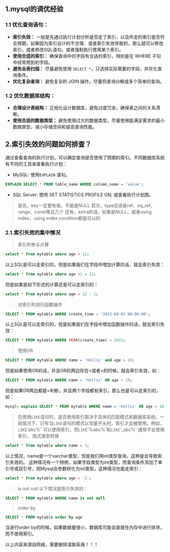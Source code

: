   ## 1.mysql的调优经验
  ### 1.1 优化查询语句：

- **索引失效：** 一般是先通过执行计划分析是否走了索引，以及所走的索引是否符合预期，如果因为索引设计的不合理、或者索引失效导致的，那么就可以修改索引，或者修改SQL语句。或者强制执行使用某个索引。
- **使用合适的索引：** 确保查询中的字段有合适的索引，特别是在 WHERE 子句中经常用到的字段。
- **避免全表扫描：** 尽量避免使用 `SELECT *`，只选择实际需要的字段，并优化查询条件。
- **优化复杂查询：** 避免复杂的 JOIN 操作，尽量将查询分解成多个简单的查询。

### 1.2 优化数据库结构：

- **合理设计表结构：** 正规化设计数据库，避免过度冗余，确保表之间的关系清晰。
- **使用合适的数据类型：** 避免使用过大的数据类型，尽量使用能满足需求的最小数据类型，减小存储空间和提高查询性能。

## 2.索引失效的问题如何排查？
通过查看查询的执行计划，可以确定查询是否使用了预期的索引。不同数据库系统有不同的工具来查看执行计划：
- MySQL: 使用`EXPLAIN` 语句。
```sql
EXPLAIN SELECT * FROM table_name WHERE column_name = 'value';
```
- SQL Server: 使用 SET STATISTICS PROFILE ON; 或查看执行计划图。
> 首先，key一定要有值，不能是NULL
 其次，type应该是ref、eq_ref、range、const等这几个
 还有，extra的话，如果是NULL，或者using index，using index condition都是可以的

### 2.1.索引失效的集中情况
> 索引列参与计算
 ```sql
 select * from mytable where age = 12;
 ```
 以上SQL是可以走索引的，但是如果我们在字段中增加计算的话，就会索引失效：
 ```sql
 select * from mytable where age +1 = 12;
 ```
 但是如果是如下形式的计算还是可以走索引的：
 ```sql
 select * from mytable where age = 12 - 1;
 ```
> 对索引列进行函数操作
 ```sql
 SELECT * FROM mytable WHERE create_time = '2023-04-01 00:00:00';
 ```
 以上SQL是可以走索引的，但是如果我们在字段中增加函数操作的话，就会索引失效：
 ```sql
 SELECT * FROM mytable WHERE YEAR(create_time) = 2022;
 ```
> 使用OR
 ```sql
 SELECT * FROM mytable WHERE name = 'Hollis' and age > 18;
 ```
 但是如果使用OR的话，并且OR的两边存在<或者>的时候，就会索引失效，如：
 ```sql
 SELECT * FROM mytable WHERE name = 'Hollis' OR age > 18;
 ```
 但是如果OR两边都是=判断，并且两个字段都有索引，那么也是可以走索引的，如：
 ```sql
 mysql> explain SELECT * FROM mytable WHERE name = 'Hollis' OR age = 18;
 ```
> 在使用`LIKE`语句时，是否使用索引取决于具体的匹配模式和数据库系统。一般情况下，只有当`LIKE`语句的模式以常量开头时，索引才会被使用。例如，`LIKE`'abc%' 可以使用索引，而`LIKE`'%abc%'和`LIKE`'_abc%' 通常不会使用索引。
> 隐式类型转换
 ```sql
 select * from mytable where name = 1; 
 ```
 以上情况，name是一个varchar类型，但是我们用int类型查询，这种是会导致索引失效的。
 这种情况有一个特例，如果字段类型为int类型，而查询条件添加了单引号或双引号，则Mysql会参数转化为int类型，这种情况也能走索引：
 ```sql
 select * from mytable where age = '1';
 ```
> is not null
 以下情况是索引失效的：
 ```sql
 SELECT * FROM mytable WHERE name is not null
 ```
> order by
 ```sql
 SELECT * FROM mytable order by age
 ```
 当进行order by的时候，如果数据量很小，数据库可能会直接在内存中进行排序，而不使用索引。







 以上内容来源自网络，需要删除请联系我！！！
